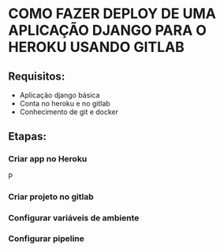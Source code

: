 # **COMO FAZER DEPLOY DE UMA APLICAÇÃO DJANGO PARA O HEROKU USANDO GITLAB**

## **Requisitos:**

- Aplicação django básica
- Conta no heroku e no gitlab
- Conhecimento de git e docker

## **Etapas:**

### **Criar app no Heroku**

P

### **Criar projeto no gitlab**

### **Configurar variáveis de ambiente**

### **Configurar pipeline**
